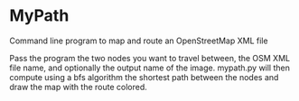# MyPath
Command line program to map and route an OpenStreetMap XML file

Pass the program the two nodes you want to travel between, the OSM XML file name, and optionally the output name of the image.
mypath.py will then compute using a bfs algorithm the shortest path between the nodes and draw the map with the route colored.

